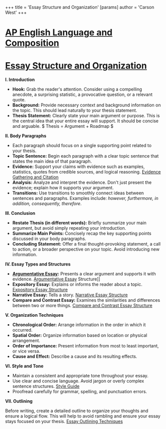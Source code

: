 +++
 title = 'Essay Structure and Organization'
[params]
	author = 'Carson West'
+++
# [AP English Language and Composition](./../ap-english-language-and-composition/)
# [Essay Structure and Organization](./../essay-structure-and-organization/)

**I. Introduction**

*   **Hook:**  Grab the reader's attention.  Consider using a compelling anecdote, a surprising statistic, a provocative question, or a relevant quote.
*   **Background:** Provide necessary context and background information on the topic.  This should lead naturally to your thesis statement.
*   **Thesis Statement:** Clearly state your main argument or purpose. This is the central idea that your entire essay will support.  It should be concise and arguable.   $ Thesis = Argument + Roadmap $ 

**II. Body Paragraphs**

*   Each paragraph should focus on a single supporting point related to your thesis.
*   **Topic Sentence:** Begin each paragraph with a clear topic sentence that states the main idea of that paragraph.
*   **Evidence:** Support your claims with evidence such as examples, statistics, quotes from credible sources, and logical reasoning. [Evidence Gathering and Citation](./../evidence-gathering-and-citation/)
*   **Analysis:** Analyze and interpret the evidence.  Don't just present the evidence; explain how it supports your argument.
*   **Transitions:** Use transitions to smoothly connect ideas between sentences and paragraphs.  Examples include: *however, furthermore, in addition, consequently, therefore*.

**III. Conclusion**

*   **Restate Thesis (in different words):** Briefly summarize your main argument, but avoid simply repeating your introduction.
*   **Summarize Main Points:**  Concisely recap the key supporting points discussed in your body paragraphs.
*   **Concluding Statement:** Offer a final thought-provoking statement, a call to action, or a broader perspective on your topic. Avoid introducing new information.


**IV. Essay Types and Structures**

*   **[Argumentative Essay](./../argumentative-essay/):** Presents a clear argument and supports it with evidence. [Argumentative Essay](./../argumentative-essay/) Structure]]
*   **Expository Essay:** Explains or informs the reader about a topic. [Expository Essay Structure](./../expository-essay-structure/)
*   **Narrative Essay:** Tells a story. [Narrative Essay Structure](./../narrative-essay-structure/)
*   **Compare and Contrast Essay:** Examines the similarities and differences between two or more things. [Compare and Contrast Essay Structure](./../compare-and-contrast-essay-structure/)


**V.  Organization Techniques**

*   **Chronological Order:** Arrange information in the order in which it occurred.
*   **Spatial Order:** Organize information based on location or physical arrangement.
*   **Order of Importance:** Present information from most to least important, or vice versa.
*   **Cause and Effect:** Describe a cause and its resulting effects.


**VI.  Style and Tone**

*   Maintain a consistent and appropriate tone throughout your essay.
*   Use clear and concise language.  Avoid jargon or overly complex sentence structures. [Style Guide](./../style-guide/)
*   Proofread carefully for grammar, spelling, and punctuation errors.


**VII.  Outlining**

Before writing, create a detailed outline to organize your thoughts and ensure a logical flow.  This will help to avoid rambling and ensure your essay stays focused on your thesis. [Essay Outlining Techniques](./../essay-outlining-techniques/)

